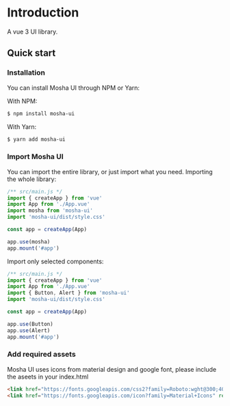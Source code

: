 # Introduction

A vue 3 UI library.

## Quick start

### Installation

You can install Mosha UI through NPM or Yarn:

With NPM:

```bash
$ npm install mosha-ui
```

With Yarn:

```bash
$ yarn add mosha-ui
```

### Import Mosha UI

You can import the entire library, or just import what you need.
Importing the whole library:

```js
/** src/main.js */
import { createApp } from 'vue'
import App from './App.vue'
import mosha from 'mosha-ui'
import 'mosha-ui/dist/style.css'

const app = createApp(App)

app.use(mosha)
app.mount('#app')
```

Import only selected components:

```js
/** src/main.js */
import { createApp } from 'vue'
import App from './App.vue'
import { Button, Alert } from 'mosha-ui'
import 'mosha-ui/dist/style.css'

const app = createApp(App)

app.use(Button)
app.use(Alert)
app.mount('#app')
```
### Add required assets

Mosha UI uses icons from material design and google font, please include the aseets in your index.html
```html
<link href="https://fonts.googleapis.com/css2?family=Roboto:wght@300;400;700&display=swap" rel="stylesheet">
<link href="https://fonts.googleapis.com/icon?family=Material+Icons" rel="stylesheet">
```